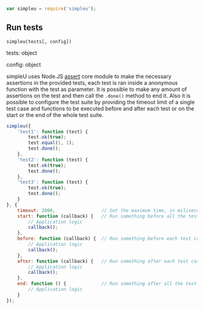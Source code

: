 ```javascript
var simpleu = require('simpleu');
```

## Run tests
`simpleu(tests[, config])`

tests: object

config: object

simpleU uses Node.JS [assert](http://nodejs.org/api/assert.html) core module to make the necessary assertions in the provided tests, each test is ran inside a anonymous function with the test as parameter. It is possible to make any amount of assertions on the test and then call the `.done()` method to end it. Also it is possible to configure the test suite by providing the timeout limit of a single test case and functions to be executed before and after each test or on the start or the end of the whole test suite.

```javascript
simpleu({
    'test1': function (test) {
        test.ok(true);
        test.equal(1, 1);
        test.done();
    },
    'test2': function (test) {
        test.ok(true);
        test.done();
    },
    'test3': function (test) {
        test.ok(true);
        test.done();
    }
}, {
    timeout: 2000,                 // Set the maximum time, in miliseconds, to wait for a test case to executed, default is 1000 ms
    start: function (callback) {   // Run something before all the test cases begin
        // Application logic
        callback();
    },
    before: function (callback) {  // Run something before each test case execution
        // Application logic
        callback();
    },
    after: function (callback) {   // Run something after each test case execution
        // Application logic
        callback();
    },
    end: function () {             // Run something after all the test cases ended
        // Application logic
    }
});
```